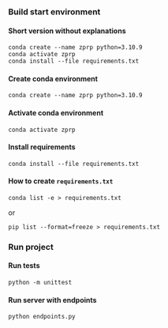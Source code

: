 ### Build start environment
#### Short version without explanations
```shell
conda create --name zprp python=3.10.9
conda activate zprp
conda install --file requirements.txt
```

#### Create conda environment
```shell
conda create --name zprp python=3.10.9
```

#### Activate conda environment
```shell
conda activate zprp
```

#### Install requirements
```shell
conda install --file requirements.txt
```

#### How to create `requirements.txt`
```shell
conda list -e > requirements.txt
```
or
```shell
pip list --format=freeze > requirements.txt
```


### Run project
#### Run tests
```shell
python -m unittest
```

#### Run server with endpoints
```shell
python endpoints.py
```
